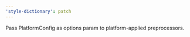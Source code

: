 ```yaml
---
'style-dictionary': patch
---
```


Pass PlatformConfig as options param to platform-applied preprocessors.
